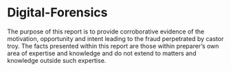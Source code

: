 # Digital-Forensics

The purpose of this report is to provide corroborative evidence of the motivation, opportunity and intent leading to the fraud perpetrated by castor troy. The facts presented within this report are those within preparer’s own area of expertise and knowledge and do not extend to matters and knowledge outside such expertise.
